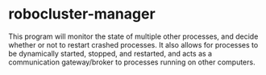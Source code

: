 robocluster-manager
===================

This program will monitor the state of multiple other processes,
and decide whether or not to restart crashed processes.
It also allows for processes to be dynamically started, stopped,
and restarted, and acts as a communication gateway/broker to
processes running on other computers.
